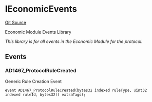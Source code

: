 # IEconomicEvents
[Git Source](https://github.com/thrackle-io/tron/blob/fd00dd3f701afe5991226ded04be9da490ad380d/src/common/IEvents.sol)

Economic Module Events Library

*This library is for all events in the Economic Module for the protocol.*


## Events
### AD1467_ProtocolRuleCreated
Generic Rule Creation Event


```solidity
event AD1467_ProtocolRuleCreated(bytes32 indexed ruleType, uint32 indexed ruleId, bytes32[] extraTags);
```

